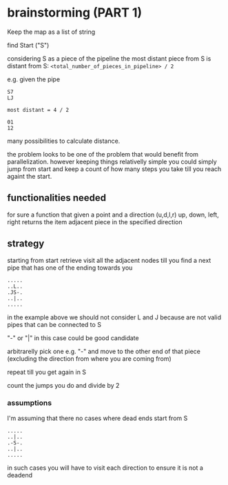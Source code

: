 # brainstorming (PART 1)

Keep the map as a list of string

find Start ("S")

considering S as a piece of  the pipeline the most distant piece from S is distant from S:
`<total_number_of_pieces_in_pipeline> / 2`

e.g. given the pipe
```
S7
LJ
```

`most distant = 4 / 2`

```
01
12
```

many possibilities to calculate distance.

the problem looks to be one of the problem that would benefit from parallelization.
however keeping things relativelly simple you could simply jump from start and keep a count of how many steps you take till you reach againt the start.

## functionalities needed

for sure a function that given a point and a direction (u,d,l,r) up, down, left, right returns the item adjacent piece in the specified direction


## strategy

starting from start retrieve visit all the adjacent nodes till you find a next pipe that has one of the ending towards you

```
.....
..L..
.JS-.
..|..
.....

```

in the example above we should not consider L and J because are not valid pipes that can be connected to S

"-" or "|" in this case could be good candidate

arbitrarelly pick one e.g. "-"
and move to the other end of that piece (excluding the direction from where you are coming from)

repeat till you get again in S

count the jumps you do and divide by 2

### assumptions

I'm assuming that there no cases where dead ends start from S
```
.....
..|..
.-S-.
..|..
.....

```
in such cases you will have to visit each direction to ensure it is not a deadend
